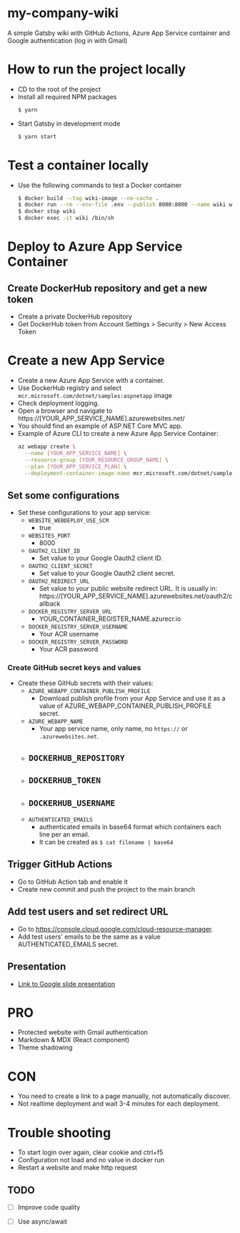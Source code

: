 # my-company-wiki
A simple Gatsby wiki with GitHub Actions, Azure App Service container and Google authentication (log in with Gmail)

# How to run the project locally
- CD to the root of the project
- Install all required NPM packages
  ```sh
  $ yarn
  ```
- Start Gatsby in development mode
  ```sh
  $ yarn start
  ```

# Test a container locally
- Use the following commands to test a Docker container
  ```sh
  $ docker build --tag wiki-image --no-cache .
  $ docker run --rm --env-file .env --publish 8000:8000 --name wiki wiki-image
  $ docker stop wiki
  $ docker exec -it wiki /bin/sh
  ```

# Deploy to Azure App Service Container

<!-- ## Create Azure Container Registry (ACR)
- Create a new Azure Container Registry with basic plan.
- Get these values from  Access keys menu in Azure Container Registry's panel that you have just created.
  - Log in server (Usually in `YOUR_CONTAINER_REGISTER_NAME.azurecr.io` pattern)
  - Username
  - Password
- To get a username and a password, you may need to enable "Admin user" option.
- We are going to use these values as GitHub Actions secrets -->

## Create DockerHub repository and get a new token
- Create a private DockerHub repository
- Get DockerHub token from Account Settings > Security > New Access Token

# Create a new App Service
- Create a new Azure App Service with a container.
- Use DockerHub registry and select `mcr.microsoft.com/dotnet/samples:aspnetapp` image
- Check deployment logging.
- Open a browser and navigate to https://[YOUR_APP_SERVICE_NAME].azurewebsites.net/
- You should find an example of ASP.NET Core MVC app.
- Example of Azure CLI to create a new Azure App Service Container:
  ```sh
  az webapp create \
    --name [YOUR_APP_SERVICE_NAME] \
    --resource-group [YOUR_RESOURCE_GROUP_NAME] \
    --plan [YOUR_APP_SERVICE_PLAN] \
    --deployment-container-image-name mcr.microsoft.com/dotnet/samples:aspnetapp
  ```

## Set some configurations
- Set these configurations to your app service:
  - `WEBSITE_WEBDEPLOY_USE_SCM`
    - true
  - `WEBSITES_PORT`
    - 8000
  - `OAUTH2_CLIENT_ID`
    - Set value to your Google Oauth2 client ID.
  - `OAUTH2_CLIENT_SECRET`
    - Set value to your Google Oauth2 client secret.
  - `OAUTH2_REDIRECT_URL`
    - Set value to your public website redirect URL.
      It is usually in: https://[YOUR_APP_SERVICE_NAME].azurewebsites.net/oauth2/callback
  - `DOCKER_REGISTRY_SERVER_URL`
    - YOUR_CONTAINER_REGISTER_NAME.azurecr.io
  - `DOCKER_REGISTRY_SERVER_USERNAME`
    - Your ACR username
  - `DOCKER_REGISTRY_SERVER_PASSWORD`
    - Your ACR password

### Create GitHub secret keys and values
- Create these GitHub secrets with their values:
  - `AZURE_WEBAPP_CONTAINER_PUBLISH_PROFILE`
    - Download publish profile from your App Service
      and use it as a value of AZURE_WEBAPP_CONTAINER_PUBLISH_PROFILE secret.
  - `AZURE_WEBAPP_NAME`
    - Your app service name, only name, no `https://` or `.azurewebsites.net`.
  - `DOCKERHUB_REPOSITORY`
    -
  - `DOCKERHUB_TOKEN`
    -
  - `DOCKERHUB_USERNAME`
    -
  <!-- - `LOGIN_SERVER`
    - YOUR_CONTAINER_REGISTER_NAME.azurecr.io
  - `REGISTRY_USERNAME`
    - ACR username
  - `REGISTRY_PASSWORD`
    - ACR password -->
  - `AUTHENTICATED_EMAILS`
    - authenticated emails in base64 format which containers each line per an email.
    - It can be created as `$ cat filename | base64`

## Trigger GitHub Actions
- Go to GitHub Action tab and enable it
- Create new commit and push the project to the main branch

## Add test users and set redirect URL
- Go to https://console.cloud.google.com/cloud-resource-manager.
- Add test users' emails to be the same as a value AUTHENTICATED_EMAILS secret.

## Presentation
- [Link to Google slide presentation](https://docs.google.com/presentation/d/1SzFOqRV05AYkpigXSfApYwND5Sv9YSiEaixNRjbUkeY/edit#slide=id.gc6f9e470d_0_0)

# PRO
- Protected website with Gmail authentication
- Markdown & MDX (React component)
- Theme shadowing

# CON
- You need to create a link to a page manually, not automatically discover.
- Not realtime deployment and wait 3-4 minutes for each deployment.

# Trouble shooting
- To start login over again, clear cookie and ctrl+f5
- Configuration not load and no value in docker run
- Restart a website and make http request

## TODO
- [ ] Improve code quality
- [ ] Use async/await

